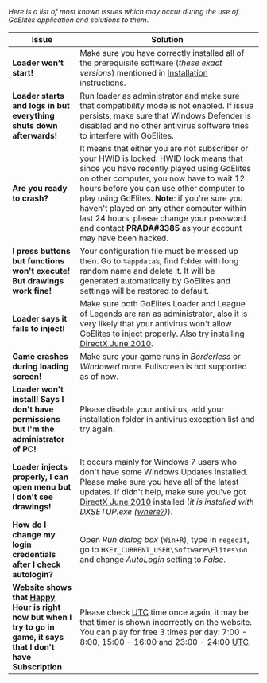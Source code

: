 *Here is a list of most known issues which may occur during the use of GoElites application and solutions to them*.

| Issue | Solution |
|--|--|
| **Loader won't start!** | Make sure you have correctly installed all of the prerequisite software (*these exact versions*) mentioned in [Installation](/GettingStarted/Installation.md) instructions. |
| **Loader starts and logs in but everything shuts down afterwards!** | Run loader as administrator and make sure that compatibility mode is not enabled. If issue persists, make sure that Windows Defender is disabled and no other antivirus software tries to interfere with GoElites. |
| **Are you ready to crash?** | It means that either you are not subscriber or your HWID is locked. HWID lock means that since you have recently played using GoElites on other computer, you now have to wait 12 hours before you can use other computer to play using GoElites. **Note**: if you're sure you haven't played on any other computer within last 24 hours, please change your password and contact **PRADA#3385** as your account may have been hacked. |
| **I press buttons but functions won't execute! But drawings work fine!** | Your configuration file must be messed up then. Go to ``%appdata%``, find folder with long random name and delete it. It will be generated automatically by GoElites and settings will be restored to default. |
| **Loader says it fails to inject!** | Make sure both GoElites Loader and League of Legends are ran as administrator, also it is very likely that your antivirus won't allow GoElites to inject properly. Also try installing [DirectX June 2010](https://www.microsoft.com/en-us/download/confirmation.aspx?id=8109). |
| **Game crashes during loading screen!** | Make sure your game runs in *Borderless* or *Windowed* more. Fullscreen is not supported as of now. |
| **Loader won't install! Says I don't have permissions but I'm the administrator of PC!** | Please disable your antivirus, add your installation folder in antivirus exception list and try again. |
| **Loader injects properly, I can open menu but I don't see drawings!** | It occurs mainly for Windows 7 users who don't have some Windows Updates installed. Please make sure you have all of the latest updates. If didn't help, make sure you've got [DirectX June 2010](https://www.microsoft.com/en-us/download/confirmation.aspx?id=8109) installed (*it is installed with DXSETUP.exe ([where?](https://s.put.re/EHZ1Y5R.png))*). |
| **How do I change my login credentials after I check autologin?** | Open *Run dialog box* (``Win+R``), type in ``regedit``, go to ``HKEY_CURRENT_USER\Software\Elites\Go`` and change *AutoLogin* setting to *False*. |
| **Website shows that [Happy Hour](https://goelites.net/index.php?/topic/941-happy-hours/) is right now but when I try to go in game, it says that I don't have Subscription**| Please check [UTC](https://time.is/en/UTC) time once again, it may be that timer is shown incorrectly on the website. You can play for free 3 times per day: 7:00 - 8:00, 15:00 - 16:00 and 23:00 - 24:00 [UTC](https://time.is/en/UTC). |
